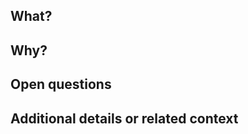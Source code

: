 ## What?
<!-- REQUIRED — Explain what your pull request does -->


## Why?
<!-- REQUIRED — Explain why you're opening this pull request, what limitations does it address, etc..  If you're fixing a bug with an open bug report you can just link to the bug report -->


## Open questions
<!-- List any questions you have -->


## Additional details or related context
<!-- Give any other details that you think the reviewers should be aware of -->

